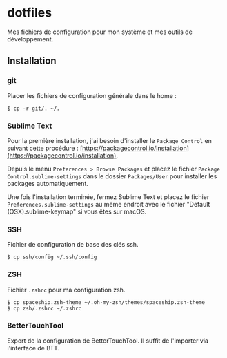 # dotfiles

Mes fichiers de configuration pour mon système et mes outils de développement.

## Installation

### git

Placer les fichiers de configuration générale dans le home :

```
$ cp -r git/. ~/.
```

### Sublime Text

Pour la première installation, j'ai besoin d'installer le ```Package Control``` en suivant cette procédure : [https://packagecontrol.io/installation](https://packagecontrol.io/installation).

Depuis le menu ```Preferences > Browse Packages``` et placez le fichier ```Package Control.sublime-settings``` dans le dossier ```Packages/User``` pour installer les packages automatiquement.

Une fois l'installation terminée, fermez Sublime Text et placez le fichier ```Preferences.sublime-settings``` au même endroit avec le fichier "Default (OSX).sublime-keymap" si vous êtes sur macOS.

### SSH

Fichier de configuration de base des clés ssh.

```
$ cp ssh/config ~/.ssh/config
```

### ZSH

Fichier ```.zshrc``` pour ma configuration zsh.

```
$ cp spaceship.zsh-theme ~/.oh-my-zsh/themes/spaceship.zsh-theme
$ cp zsh/.zshrc ~/.zshrc
```

### BetterTouchTool

Export de la configuration de BetterTouchTool. Il suffit de l'importer via l'interface de BTT.
